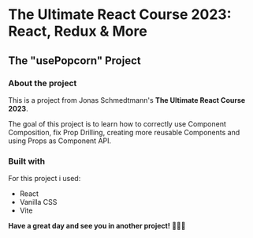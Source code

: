 # The Ultimate React Course 2023: React, Redux & More

## The "usePopcorn" Project

### About the project

This is a project from Jonas Schmedtmann's <strong>The Ultimate React Course 2023</strong>.

The goal of this project is to learn how to correctly use Component Composition, fix Prop Drilling, creating more reusable Components and using Props as Component API.

### Built with

For this project i used:

- React
- Vanilla CSS
- Vite

**Have a great day and see you in another project!** 👋👩‍💻
